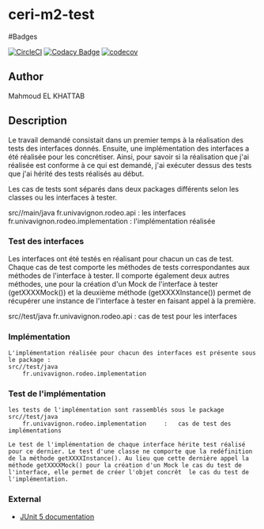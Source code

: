 # ceri-m2-test

#Badges

[![CircleCI](https://circleci.com/gh/ELKHATTABMAHMOUD/ceri-m1-test-2017.svg?style=svg)](https://circleci.com/gh/ELKHATTABMAHMOUD/ceri-m1-test-2017)
[![Codacy Badge](https://api.codacy.com/project/badge/Grade/c9b8623b251146b1abeca46c52eb617c)](https://www.codacy.com/app/elkhattab.mahmoud/ceri-m1-test-2017?utm_source=github.com&amp;utm_medium=referral&amp;utm_content=ELKHATTABMAHMOUD/ceri-m1-test-2017&amp;utm_campaign=Badge_Grade)
[![codecov](https://codecov.io/gh/ELKHATTABMAHMOUD/ceri-m1-test-2017/branch/master/graph/badge.svg)](https://codecov.io/gh/ELKHATTABMAHMOUD/ceri-m1-test-2017)

## Author

Mahmoud EL KHATTAB

## Description

Le travail demandé consistait dans un premier temps à la réalisation des tests des interfaces donnés. Ensuite, une implémentation des interfaces a été réalisée pour les concrétiser. Ainsi, pour savoir si la réalisation que j'ai réalisée est conforme à ce qui est demandé, j'ai exécuter dessus des tests que j'ai hérité des tests réalisés au début. 

Les cas de tests sont séparés dans deux packages différents selon les classes ou les interfaces à tester. 

src//main/java
	fr.univavignon.rodeo.api 				:	les interfaces
	fr.univavignon.rodeo.implementation 	:	l'implémentation réalisée
	


### Test des interfaces

Les interfaces ont été testés en réalisant pour chacun un cas de test. Chaque cas de test comporte les méthodes de tests correspondantes aux méthodes de l'interface à tester. Il comporte également deux autres méthodes, une pour la création d'un Mock de l'interface à tester (getXXXXMock()) et la deuxième méthode (getXXXXInstance()) permet de récupérer une instance de l'interface à tester en faisant appel à la première.  

src//test/java
	fr.univavignon.rodeo.api 				:  	cas de test pour les interfaces 
 
### Implémentation
	L'implémentation réalisée pour chacun des interfaces est présente sous le package :
	src//test/java
		fr.univavignon.rodeo.implementation 
	
### Test de l'implémentation
	les tests de l'implémentation sont rassemblés sous le package 
	src//test/java
		fr.univavignon.rodeo.implementation 	:	cas de test des implémentations
		
	Le test de l'implémentation de chaque interface hérite test réalisé pour ce dernier. Le test d'une classe ne comporte que la redéfinition de la méthode getXXXXInstance(). Au lieu que cette dernière appel la méthode getXXXXMock() pour la création d'un Mock le cas du test de l'interface, elle permet de créer l'objet concrêt  le cas du test de l'implémentation. 
	
### External

- [JUnit 5 documentation](http://junit.org/junit5/docs/current/user-guide)

